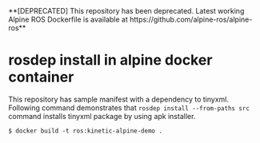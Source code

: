 <div style="width: 100%; background: 0xFFFF99">
**[DEPRECATED] This repository has been deprecated. Latest working Alpine ROS Dockerfile is available at https://github.com/alpine-ros/alpine-ros**
<div>

# rosdep install in alpine docker container

This repository has sample manifest with a dependency to tinyxml.
Following command demonstrates that `rosdep install --from-paths src` command installs tinyxml package by using apk installer.

```shell
$ docker build -t ros:kinetic-alpine-demo .
```
